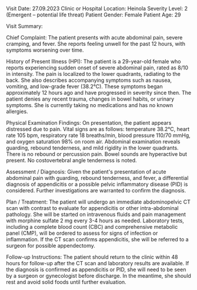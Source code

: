 Visit Date: 27.09.2023
Clinic or Hospital Location: Heinola
Severity Level: 2 (Emergent – potential life threat)
Patient Gender: Female
Patient Age: 29

Visit Summary:

Chief Complaint: The patient presents with acute abdominal pain, severe cramping, and fever. She reports feeling unwell for the past 12 hours, with symptoms worsening over time.

History of Present Illness (HPI): The patient is a 29-year-old female who reports experiencing sudden onset of severe abdominal pain, rated as 8/10 in intensity. The pain is localized to the lower quadrants, radiating to the back. She also describes accompanying symptoms such as nausea, vomiting, and low-grade fever (38.2°C). These symptoms began approximately 12 hours ago and have progressed in severity since then. The patient denies any recent trauma, changes in bowel habits, or urinary symptoms. She is currently taking no medications and has no known allergies.

Physical Examination Findings: On presentation, the patient appears distressed due to pain. Vital signs are as follows: temperature 38.2°C, heart rate 105 bpm, respiratory rate 18 breaths/min, blood pressure 110/70 mmHg, and oxygen saturation 98% on room air. Abdominal examination reveals guarding, rebound tenderness, and mild rigidity in the lower quadrants. There is no rebound or percussion pain. Bowel sounds are hyperactive but present. No costovertebral angle tenderness is noted.

Assessment / Diagnosis: Given the patient's presentation of acute abdominal pain with guarding, rebound tenderness, and fever, a differential diagnosis of appendicitis or a possible pelvic inflammatory disease (PID) is considered. Further investigations are warranted to confirm the diagnosis.

Plan / Treatment: The patient will undergo an immediate abdominopelvic CT scan with contrast to evaluate for appendicitis or other intra-abdominal pathology. She will be started on intravenous fluids and pain management with morphine sulfate 2 mg every 3-4 hours as needed. Laboratory tests, including a complete blood count (CBC) and comprehensive metabolic panel (CMP), will be ordered to assess for signs of infection or inflammation. If the CT scan confirms appendicitis, she will be referred to a surgeon for possible appendectomy.

Follow-up Instructions: The patient should return to the clinic within 48 hours for follow-up after the CT scan and laboratory results are available. If the diagnosis is confirmed as appendicitis or PID, she will need to be seen by a surgeon or gynecologist before discharge. In the meantime, she should rest and avoid solid foods until further evaluation.